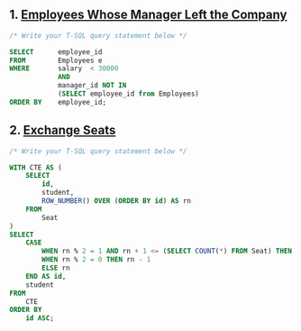 
## 1. [Employees Whose Manager Left the Company](https://leetcode.com/problems/employees-whose-manager-left-the-company/)

```sql
/* Write your T-SQL query statement below */

SELECT      employee_id
FROM        Employees e
WHERE       salary  < 30000
            AND
            manager_id NOT IN
            (SELECT employee_id from Employees)
ORDER BY    employee_id;
```

## 2. [Exchange Seats](https://leetcode.com/problems/exchange-seats/)

```sql
/* Write your T-SQL query statement below */

WITH CTE AS (
    SELECT
        id,
        student,
        ROW_NUMBER() OVER (ORDER BY id) AS rn
    FROM
        Seat
)
SELECT
    CASE
        WHEN rn % 2 = 1 AND rn + 1 <= (SELECT COUNT(*) FROM Seat) THEN rn + 1
        WHEN rn % 2 = 0 THEN rn - 1
        ELSE rn
    END AS id,
    student
FROM
    CTE
ORDER BY
    id ASC;
```


